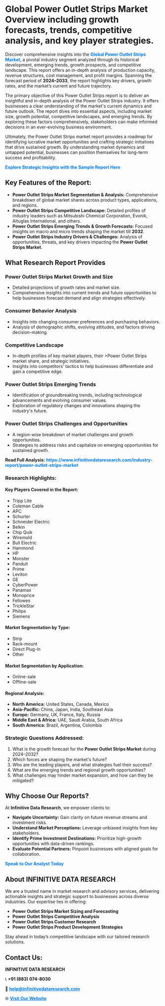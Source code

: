 <h1>Global Power Outlet Strips Market Overview including growth forecasts, trends, competitive analysis, and key player strategies.</h1>
<p>
Discover comprehensive insights into the 
<a href="https://www.infinitivedataresearch.com/industry-report/power-outlet-strips-market" rel="dofollow" style="color: #007BFF; text-decoration: none;"><strong>Global Power Outlet Strips Market</strong></a>, a pivotal industry segment analyzed through its historical development, emerging trends, growth prospects, and competitive landscape. This report offers an in-depth analysis of production capacity, revenue structures, cost management, and profit margins. Spanning the forecast period of <strong>2024–2033</strong>, the report highlights key drivers, growth rates, and the market’s current and future trajectory.
</p>
<p>
The primary objective of this Power Outlet Strips report is to deliver an insightful and in-depth analysis of the Power Outlet Strips industry. It offers businesses a clear understanding of the market's current dynamics and future outlook. The report dives into essential aspects, including market size, growth potential, competitive landscapes, and emerging trends. By exploring these factors comprehensively, stakeholders can make informed decisions in an ever-evolving business environment.
</p>
<p>
Ultimately, the Power Outlet Strips market report provides a roadmap for identifying lucrative market opportunities and crafting strategic initiatives that drive sustained growth. By understanding market dynamics and untapped potential, businesses can position themselves for long-term success and profitability.
</p>
<p>
<a href="https://www.infinitivedataresearch.com/request-sample/reportId=106893" style="color: #007BFF; text-decoration: none;"><strong>Explore Strategic Insights with the Sample Report Here</strong></a>
</p>

<h2>Key Features of the Report:</h2>
<ul>
<li><strong>Power Outlet Strips Market Segmentation & Analysis:</strong> Comprehensive breakdown of global market shares across product types, applications, and regions.</li>
<li><strong>Power Outlet Strips Competitive Landscape:</strong> Detailed profiles of industry leaders such as Mitsubishi Chemical Corporation, Evonik, Altuglas International, and others.</li>
<li><strong>Power Outlet Strips Emerging Trends & Growth Forecasts:</strong> Focused insights on macro and micro trends shaping the market till <strong>2032</strong>.</li>
<li><strong>Power Outlet Strips Industry Drivers & Challenges:</strong> Analysis of opportunities, threats, and key drivers impacting the <strong>Power Outlet Strips Market</strong>.</li>
</ul>

<h2>What Research Report Provides</h2>
<h3>Power Outlet Strips Market Growth and Size</h3>
<ul>
<li>Detailed projections of growth rates and market size.</li>
<li>Comprehensive insights into current trends and future opportunities to help businesses forecast demand and align strategies effectively.</li>
</ul>

<h3>Consumer Behavior Analysis</h3>
<ul>
<li>Insights into changing consumer preferences and purchasing behaviors.</li>
<li>Analysis of demographic shifts, evolving attitudes, and factors driving decision-making.</li>
</ul>

<h3>Competitive Landscape</h3>
<ul>
<li>In-depth profiles of key market players, their >Power Outlet Strips market share, and strategic initiatives.</li>
<li>Insights into competitors' tactics to help businesses differentiate and gain a competitive edge.</li>
</ul>

<h3>Power Outlet Strips Emerging Trends</h3>
<ul>
<li>Identification of groundbreaking trends, including technological advancements and evolving consumer values.</li>
<li>Exploration of regulatory changes and innovations shaping the industry's future.</li>
</ul>

<h3>Power Outlet Strips Challenges and Opportunities</h3>
<ul>
<li>A region-wise breakdown of market challenges and growth opportunities.</li>
<li>Strategies to address risks and capitalize on emerging opportunities for sustained growth.</li>
</ul>
<p><strong>Read Full Analysis:</strong> <a href="https://www.infinitivedataresearch.com/industry-report/power-outlet-strips-market" rel="dofollow" style="color: #007BFF; text-decoration: none;"><strong>https://www.infinitivedataresearch.com/industry-report/power-outlet-strips-market</strong></a></p>
<h3>Research Highlights:</h3>
<h4>Key Players Covered in the Report:</h4>
<ul><li>Tripp Lite</li><li>Coleman Cable</li><li>APC</li><li>Schurter</li><li>Schneider Electric</li><li>Belkin</li><li>Chip Quik</li><li>Wiremold</li><li>Bull Electric</li><li>Hammond</li><li>HP</li><li>Monster</li><li>Panduit</li><li>Prime</li><li>Leviton</li><li>GE</li><li>CyberPower</li><li>Panamax</li><li>Monoprice</li><li>Fellowes</li><li>TrickleStar</li><li>Philips</li><li>Siemens</li></ul>
<h4>Market Segmentation by Type:</h4>
<ul><li>Strip</li><li>Rack-mount</li><li>Direct Plug-in</li><li>Other</li></ul>
<h4>Market Segmentation by Application:</h4>
<ul><li>Online-sale</li><li>Offline-sale</li></ul>

<h4>Regional Analysis:</h4>
<ul>
<li><strong>North America:</strong> United States, Canada, Mexico</li>
<li><strong>Asia-Pacific:</strong> China, Japan, India, Southeast Asia</li>
<li><strong>Europe:</strong> Germany, UK, France, Italy, Russia</li>
<li><strong>Middle East & Africa:</strong> UAE, Saudi Arabia, South Africa</li>
<li><strong>South America:</strong> Brazil, Argentina, Colombia</li>
</ul>

<h3>Strategic Questions Addressed:</h3>
<ol>
<li>What is the growth forecast for the <strong>Power Outlet Strips Market</strong> during 2024–2032?</li>
<li>Which forces are shaping the market's future?</li>
<li>Who are the leading players, and what strategies fuel their success?</li>
<li>What are the emerging trends and regional growth opportunities?</li>
<li>What challenges may hinder market expansion, and how can they be mitigated?</li>
</ol>

<h2>Why Choose Our Reports?</h2>
<p>At <strong>Infinitive Data Research</strong>, we empower clients to:</p>
<ul>
<li><strong>Navigate Uncertainty:</strong> Gain clarity on future revenue streams and investment risks.</li>
<li><strong>Understand Market Perceptions:</strong> Leverage unbiased insights from key stakeholders.</li>
<li><strong>Identify Prime Investment Destinations:</strong> Prioritize high-growth opportunities with data-driven rankings.</li>
<li><strong>Evaluate Potential Partners:</strong> Pinpoint businesses with aligned goals for collaboration.</li>
</ul>
<p><a href="https://www.infinitivedataresearch.com/industry-report/power-outlet-strips-market" rel="dofollow" style="color: #007BFF; text-decoration: none;"><strong>Speak to Our Analyst Today</strong></a></p>

<h2>About INFINITIVE DATA RESEARCH</h2>
<p>We are a trusted name in market research and advisory services, delivering actionable insights and strategic support to businesses across diverse industries. Our expertise lies in offering:</p>
<ul>
<li><strong>Power Outlet Strips Market Sizing and Forecasting</strong></li>
<li><strong>Power Outlet Strips Competitive Analysis</strong></li>
<li><strong>Power Outlet Strips Customer Research</strong></li>
<li><strong>Power Outlet Strips Product Development Strategies</strong></li>
</ul>
<p>Stay ahead in today’s competitive landscape with our tailored research solutions.</p>

<h2>Contact Us:</h2>
<p><strong>INFINITIVE DATA RESEARCH</strong></p>
<p>📞 <strong>+91 (883) 074-8030</strong></p>
<p>📧 <strong><a href="mailto:help@infinitivedataresearch.com" style="color: #007BFF;">help@infinitivedataresearch.com</a></strong></p>
<p>🌐 <strong><a href="https://www.infinitivedataresearch.com" rel="dofollow" style="color: #007BFF;">Visit Our Website</a></strong></p>